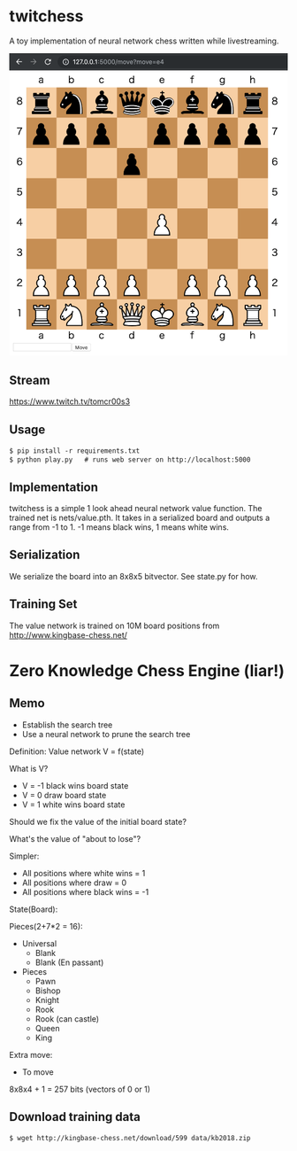# twitchess

A toy implementation of neural network chess written while livestreaming.

<img width=600px src="https://raw.githubusercontent.com/japonophile/twitchess/master/board.png" />

Stream
-----

https://www.twitch.tv/tomcr00s3


Usage
-----

```
$ pip install -r requirements.txt
$ python play.py   # runs web server on http://localhost:5000
```


Implementation
-----

twitchess is a simple 1 look ahead neural network value function.  The trained net is nets/value.pth.  It takes in a serialized board and outputs a range from -1 to 1.  -1 means black wins, 1 means white wins.


Serialization
-----

We serialize the board into an 8x8x5 bitvector.  See state.py for how.


Training Set
-----

The value network is trained on 10M board positions from http://www.kingbase-chess.net/






# Zero Knowledge Chess Engine (liar!)

## Memo

* Establish the search tree
* Use a neural network to prune the search tree

Definition: Value network
V = f(state)

What is V?
- V = -1 black wins board state
- V = 0  draw board state
- V = 1  white wins board state

Should we fix the value of the initial board state?

What's the value of "about to lose"?

Simpler:
- All positions where white wins = 1
- All positions where draw = 0
- All positions where black wins = -1

State(Board):

Pieces(2+7*2 = 16):
* Universal
  * Blank
  * Blank (En passant)
* Pieces
  * Pawn
  * Bishop
  * Knight
  * Rook
  * Rook (can castle)
  * Queen
  * King

Extra move:
* To move

8x8x4 + 1 = 257 bits (vectors of 0 or 1)




## Download training data

```bash
$ wget http://kingbase-chess.net/download/599 data/kb2018.zip
```
